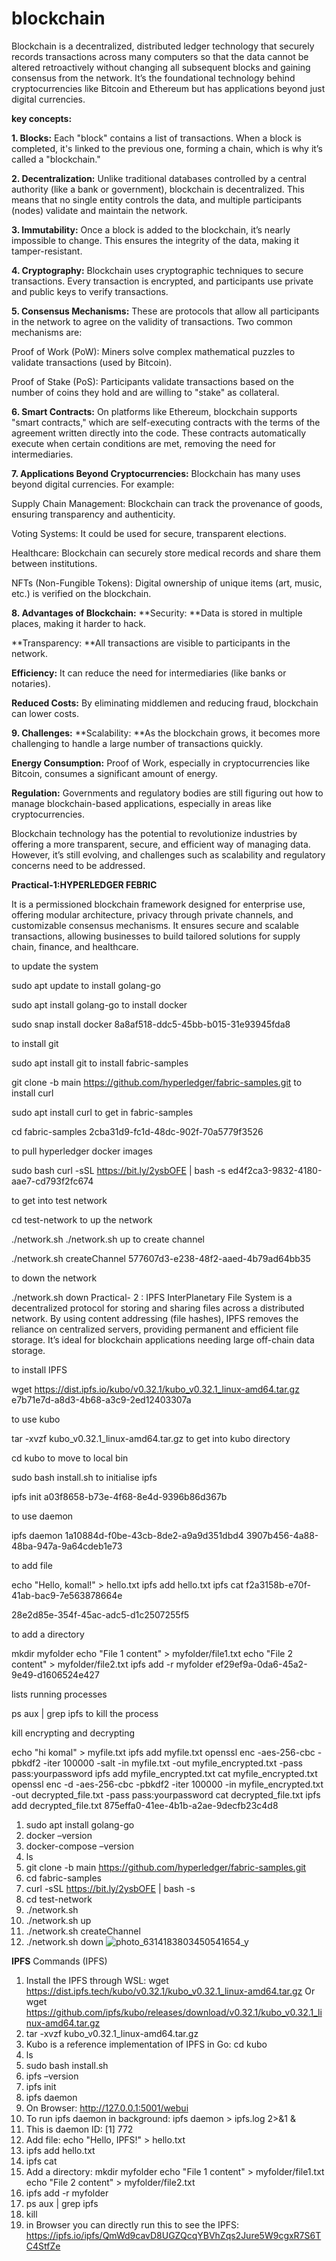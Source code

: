 # blockchain
Blockchain is a decentralized, distributed ledger technology that securely records transactions across many computers so that the data cannot be altered retroactively without changing all subsequent blocks and gaining consensus from the network. It’s the foundational technology behind cryptocurrencies like Bitcoin and Ethereum but has applications beyond just digital currencies.

**key concepts:**

**1. Blocks:**
Each "block" contains a list of transactions. When a block is completed, it's linked to the previous one, forming a chain, which is why it’s called a "blockchain."

**2. Decentralization:**
Unlike traditional databases controlled by a central authority (like a bank or government), blockchain is decentralized. This means that no single entity controls the data, and multiple participants (nodes) validate and maintain the network.

**3. Immutability:**
Once a block is added to the blockchain, it’s nearly impossible to change. This ensures the integrity of the data, making it tamper-resistant.

**4. Cryptography:**
Blockchain uses cryptographic techniques to secure transactions. Every transaction is encrypted, and participants use private and public keys to verify transactions.

**5. Consensus Mechanisms:**
These are protocols that allow all participants in the network to agree on the validity of transactions. Two common mechanisms are:

Proof of Work (PoW): Miners solve complex mathematical puzzles to validate transactions (used by Bitcoin).

Proof of Stake (PoS): Participants validate transactions based on the number of coins they hold and are willing to "stake" as collateral.

**6. Smart Contracts:**
On platforms like Ethereum, blockchain supports "smart contracts," which are self-executing contracts with the terms of the agreement written directly into the code. These contracts automatically execute when certain conditions are met, removing the need for intermediaries.

**7. Applications Beyond Cryptocurrencies:**
Blockchain has many uses beyond digital currencies. For example:

Supply Chain Management: Blockchain can track the provenance of goods, ensuring transparency and authenticity.

Voting Systems: It could be used for secure, transparent elections.

Healthcare: Blockchain can securely store medical records and share them between institutions.

NFTs (Non-Fungible Tokens): Digital ownership of unique items (art, music, etc.) is verified on the blockchain.

**8. Advantages of Blockchain:**
**Security: **Data is stored in multiple places, making it harder to hack.

**Transparency: **All transactions are visible to participants in the network.

**Efficiency:** It can reduce the need for intermediaries (like banks or notaries).

**Reduced Costs:** By eliminating middlemen and reducing fraud, blockchain can lower costs.

**9. Challenges:**
**Scalability: **As the blockchain grows, it becomes more challenging to handle a large number of transactions quickly.

**Energy Consumption:** Proof of Work, especially in cryptocurrencies like Bitcoin, consumes a significant amount of energy.

**Regulation:** Governments and regulatory bodies are still figuring out how to manage blockchain-based applications, especially in areas like cryptocurrencies.

Blockchain technology has the potential to revolutionize industries by offering a more transparent, secure, and efficient way of managing data. However, it’s still evolving, and challenges such as scalability and regulatory concerns need to be addressed.

**Practical-1:HYPERLEDGER FEBRIC**


It is a permissioned blockchain framework designed for enterprise use, offering modular architecture, privacy through private channels, and customizable consensus mechanisms. It ensures secure and scalable transactions, allowing businesses to build tailored solutions for supply chain, finance, and healthcare.

to update the system

sudo apt update
to install golang-go

sudo apt install golang-go
to install docker

sudo snap install docker
8a8af518-ddc5-45bb-b015-31e93945fda8

to install git

sudo apt install git
to install fabric-samples

git clone -b main https://github.com/hyperledger/fabric-samples.git
to install curl

sudo apt install curl
to get in fabric-samples

cd fabric-samples
2cba31d9-fc1d-48dc-902f-70a5779f3526

to pull hyperledger docker images

sudo bash
curl -sSL https://bit.ly/2ysbOFE | bash -s
ed4f2ca3-9832-4180-aae7-cd793f2fc674

to get into test network

cd test-network
to up the network

./network.sh
./network.sh up
to create channel

./network.sh createChannel
577607d3-e238-48f2-aaed-4b79ad64bb35

to down the network

./network.sh down
Practical- 2 : IPFS
InterPlanetary File System is a decentralized protocol for storing and sharing files across a distributed network. By using content addressing (file hashes), IPFS removes the reliance on centralized servers, providing permanent and efficient file storage. It’s ideal for blockchain applications needing large off-chain data storage.

to install IPFS

wget https://dist.ipfs.io/kubo/v0.32.1/kubo_v0.32.1_linux-amd64.tar.gz
e7b71e7d-a8d3-4b68-a3c9-2ed12403307a

to use kubo

tar -xvzf kubo_v0.32.1_linux-amd64.tar.gz
to get into kubo directory

cd kubo
to move to local bin

sudo bash install.sh
to initialise ipfs

ipfs init
a03f8658-b73e-4f68-8e4d-9396b86d367b

to use daemon

ipfs daemon
1a10884d-f0be-43cb-8de2-a9a9d351dbd4 3907b456-4a88-48ba-947a-9a64cdeb1e73

to add file

echo "Hello, komal!" > hello.txt
ipfs add hello.txt
ipfs cat <CID>
f2a3158b-e70f-41ab-bac9-7e563878664e

28e2d85e-354f-45ac-adc5-d1c2507255f5

to add a directory

mkdir myfolder
echo "File 1 content" > myfolder/file1.txt
echo "File 2 content" > myfolder/file2.txt
ipfs add -r myfolder
ef29ef9a-0da6-45a2-9e49-d1606524e427

lists running processes

ps aux | grep ipfs
to kill the process

kill <PID>
encrypting and decrypting

echo "hi komal" > myfile.txt
ipfs add myfile.txt
openssl enc -aes-256-cbc -pbkdf2 -iter 100000 -salt -in myfile.txt -out myfile_encrypted.txt -pass pass:yourpassword
ipfs add myfile_encrypted.txt
cat myfile_encrypted.txt
openssl enc -d -aes-256-cbc -pbkdf2 -iter 100000 -in myfile_encrypted.txt -out decrypted_file.txt -pass pass:yourpassword
cat decrypted_file.txt
ipfs add decrypted_file.txt
875effa0-41ee-4b1b-a2ae-9decfb23c4d8




1.  sudo apt install golang-go
2.  docker –version
3.  docker-compose –version
4.  ls
5.  git clone -b main https://github.com/hyperledger/fabric-samples.git
6.  cd fabric-samples
7.  curl -sSL https://bit.ly/2ysbOFE | bash -s
8.  cd test-network
9.   ./network.sh
10.   ./network.sh up
11.    ./network.sh createChannel
12.    ./network.sh down
   ![photo_6314183803450541654_y](https://github.com/user-attachments/assets/cd7b4be2-d904-4a26-a988-33c1b4f2f4fe)


**IPFS**
Commands (IPFS)
1.	Install the IPFS through WSL: wget https://dist.ipfs.tech/kubo/v0.32.1/kubo_v0.32.1_linux-amd64.tar.gz 
Or 
wget https://github.com/ipfs/kubo/releases/download/v0.32.1/kubo_v0.32.1_linux-amd64.tar.gz
2.	tar -xvzf kubo_v0.32.1_linux-amd64.tar.gz
3.	Kubo is a reference implementation of IPFS in Go: cd kubo 
4.	ls
5.	sudo bash install.sh
6.	ipfs –version
7.	ipfs init
8.	ipfs daemon
9.	On Browser: http://127.0.0.1:5001/webui
10.	To run ipfs daemon in background: ipfs daemon > ipfs.log 2>&1 &
11.	This is daemon ID: [1] 772
12.	Add file: echo "Hello, IPFS!" > hello.txt
13.	ipfs add hello.txt
14.	ipfs cat <CID>
15.	Add a directory: 
mkdir myfolder
echo "File 1 content" > myfolder/file1.txt
echo "File 2 content" > myfolder/file2.txt
16.	ipfs add -r myfolder
17.	ps aux | grep ipfs
18.	kill <PID>
19.	in Browser you can directly run this to see the IPFS: https://ipfs.io/ipfs/QmWd9cavD8UGZQcqYBVhZqs2Jure5W9cgxR7S6TC4StfZe

